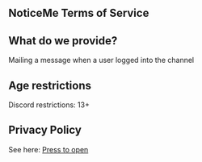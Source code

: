 ## NoticeMe Terms of Service

## What do we provide?
Mailing a message when a user logged into the channel

## Age restrictions
Discord restrictions: 13+ <br>

## Privacy Policy
See here: [Press to open](https://github.com/megoRU/NoticeMe/blob/main/.github/privacy.md)
